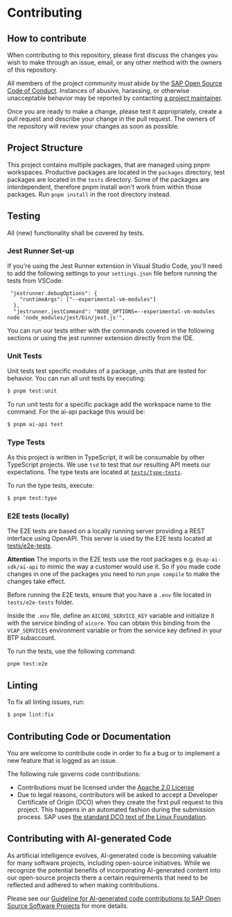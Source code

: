 # Contributing

## How to contribute

When contributing to this repository, please first discuss the changes you wish to make through an issue, email, or any other method with the owners of this repository.

All members of the project community must abide by the [SAP Open Source Code of Conduct](https://github.com/SAP/.github/blob/main/CODE_OF_CONDUCT.md).
Instances of abusive, harassing, or otherwise unacceptable behavior may be reported by contacting [a project maintainer](.reuse/dep5).

Once you are ready to make a change, please test it appropriately, create a pull request and describe your change in the pull request. The owners of the repository will review your changes as soon as possible.

## Project Structure

This project contains multiple packages, that are managed using pnpm workspaces.
Productive packages are located in the `packages` directory, test packages are located in the `tests` directory. 
Some of the packages are interdependent, therefore pnpm install won't work from within those packages. Run `pnpm install` in the root directory instead.

## Testing

All (new) functionality shall be covered by tests.

### Jest Runner Set-up

If you're using the Jest Runner extension in Visual Studio Code, you'll need to add the following settings to your `settings.json` file before running the tests from VSCode:

```
 "jestrunner.debugOptions": {
    "runtimeArgs": ["--experimental-vm-modules"]
  },
  "jestrunner.jestCommand": "NODE_OPTIONS=--experimental-vm-modules node 'node_modules/jest/bin/jest.js'",
```

You can run our tests either with the commands covered in the following sections or using the jest runnner extension directly from the IDE.

### Unit Tests

Unit tests test specific modules of a package, units that are tested for behavior.
You can run all unit tests by executing:

```bash
$ pnpm test:unit
```

To run unit tests for a specific package add the workspace name to the command. For the ai-api package this would be:

```bash
$ pnpm ai-api test
```

### Type Tests

As this project is written in TypeScript, it will be consumable by other TypeScript projects. We use `tsd` to test that our resulting API meets our expectations.
The type tests are located at [`tests/type-tests`](./tests/type-tests).

To run the type tests, execute:

```bash
$ pnpm test:type
```

### E2E tests (locally)

The E2E tests are based on a locally running server providing a REST interface using OpenAPI.
This server is used by the E2E tests located at [tests/e2e-tests](./test-packages/e2e-tests).

**Attention** The imports in the E2E tests use the root packages e.g. `@sap-ai-sdk/ai-api` to mimic the way a customer would use it.
So if you made code changes in one of the packages you need to run `pnpm compile` to make the changes take effect.

Before running the E2E tests, ensure that you have a `.env` file located in `tests/e2e-tests` folder.

Inside the `.env` file, define an `AICORE_SERVICE_KEY` variable and initialize it with the service binding of `aicore`. You can obtain this binding from the `VCAP_SERVICES` environment variable or from the service key defined in your BTP subaccount.

To run the tests, use the following command:

```
pnpm test:e2e
```

## Linting

To fix all linting issues, run:

```bash
$ pnpm lint:fix
```

## Contributing Code or Documentation

You are welcome to contribute code in order to fix a bug or to implement a new feature that is logged as an issue.

The following rule governs code contributions:

- Contributions must be licensed under the [Apache 2.0 License](./LICENSE)
- Due to legal reasons, contributors will be asked to accept a Developer Certificate of Origin (DCO) when they create the first pull request to this project. This happens in an automated fashion during the submission process. SAP uses [the standard DCO text of the Linux Foundation](https://developercertificate.org/).

## Contributing with AI-generated Code

As artificial intelligence evolves, AI-generated code is becoming valuable for many software projects, including open-source initiatives. While we recognize the potential benefits of incorporating AI-generated content into our open-source projects there a certain requirements that need to be reflected and adhered to when making contributions.

Please see our [Guideline for AI-generated code contributions to SAP Open Source Software Projects](https://github.com/SAP/.github/blob/main/CONTRIBUTING_USING_GENAI.md) for more details.
